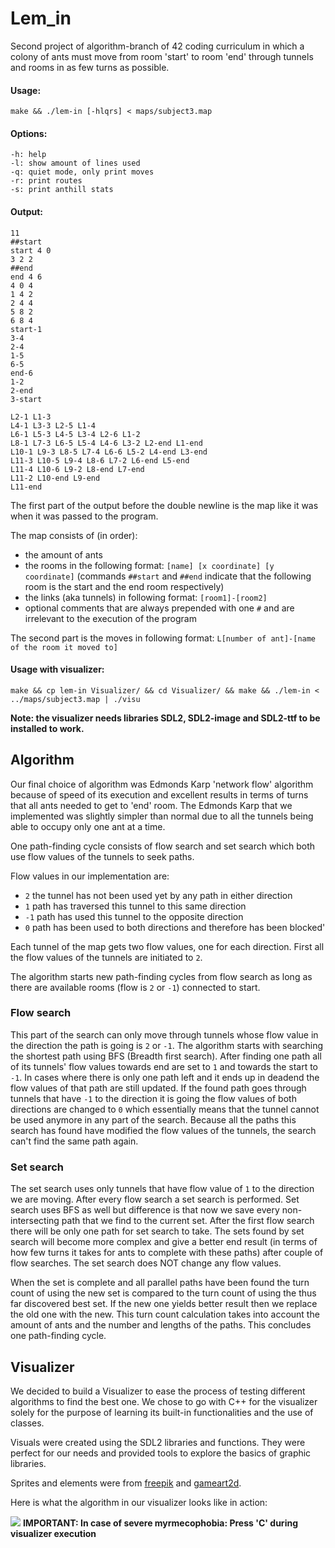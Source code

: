 # Lem_in
Second project of algorithm-branch of 42 coding curriculum in which a colony of ants must move from room 'start' to room 'end' through tunnels and rooms in as few turns as possible.

#### Usage:
``` 
make && ./lem-in [-hlqrs] < maps/subject3.map
```
#### Options:
```
-h: help
-l: show amount of lines used
-q: quiet mode, only print moves
-r: print routes
-s: print anthill stats
```
#### Output:
```
11
##start
start 4 0
3 2 2
##end
end 4 6
4 0 4
1 4 2
2 4 4
5 8 2
6 8 4
start-1
3-4
2-4
1-5
6-5
end-6
1-2
2-end
3-start

L2-1 L1-3
L4-1 L3-3 L2-5 L1-4
L6-1 L5-3 L4-5 L3-4 L2-6 L1-2
L8-1 L7-3 L6-5 L5-4 L4-6 L3-2 L2-end L1-end
L10-1 L9-3 L8-5 L7-4 L6-6 L5-2 L4-end L3-end
L11-3 L10-5 L9-4 L8-6 L7-2 L6-end L5-end
L11-4 L10-6 L9-2 L8-end L7-end
L11-2 L10-end L9-end
L11-end
```
The first part of the output before the double newline is the map like it was when it was passed to the program.

The map consists of (in order):
- the amount of ants
- the rooms in the following format: `[name] [x coordinate] [y coordinate]` (commands `##start` and `##end` indicate that the following room is the start and the end room respectively)
- the links (aka tunnels) in following format: `[room1]-[room2]`
- optional comments that are always prepended with one `#` and are irrelevant to the execution of the program

The second part is the moves in following format: `L[number of ant]-[name of the room it moved to]`
#### Usage with visualizer:
``` 
make && cp lem-in Visualizer/ && cd Visualizer/ && make && ./lem-in < ../maps/subject3.map | ./visu
```
**Note: the visualizer needs libraries SDL2, SDL2-image and SDL2-ttf to be installed to work.**

## Algorithm
Our final choice of algorithm was Edmonds Karp 'network flow' algorithm because of speed of its execution and excellent results in terms of turns that all ants needed to get to 'end' room. The Edmonds Karp that we implemented was slightly simpler than normal due to all the tunnels being able to occupy only one ant at a time.

One path-finding cycle consists of flow search and set search which both use flow values of the tunnels to seek paths.

Flow values in our implementation are:
- `2` the tunnel has not been used yet by any path in either direction
- `1` path has traversed this tunnel to this same direction
- `-1` path has used this tunnel to the opposite direction
- `0` path has been used to both directions and therefore has been blocked'

Each tunnel of the map gets two flow values, one for each direction. First all the flow values of the tunnels are initiated to `2`.

The algorithm starts new path-finding cycles from flow search as long as there are available rooms (flow is `2` or `-1`) connected to start.

### Flow search

This part of the search can only move through tunnels whose flow value in the direction the path is going is `2` or `-1`. The algorithm starts with searching the shortest path using BFS (Breadth first search). After finding one path all of its tunnels' flow values towards end are set to `1` and towards the start to `-1`. In cases where there is only one path left and it ends up in deadend the flow values of that path are still updated. If the found path goes through tunnels that have `-1` to the direction it is going the flow values of both directions are changed to `0` which essentially means that the tunnel cannot be used anymore in any part of the search. Because all the paths this search has found have modified the flow values of the tunnels, the search can't find the same path again.

### Set search

The set search uses only tunnels that have flow value of `1` to the direction we are moving. After every flow search a set search is performed. Set search uses BFS as well but difference is that now we save every non-intersecting path that we find to the current set. After the first flow search there will be only one path for set search to take. The sets found by set search will become more complex and give a better end result (in terms of how few turns it takes for ants to complete with these paths) after couple of flow searches. The set search does NOT change any flow values.

When the set is complete and all parallel paths have been found the turn count of using the new set is compared to the turn count of using the thus far discovered best set. If the new one yields better result then we replace the old one with the new. This turn count calculation takes into account the amount of ants and the number and lengths of the paths. This concludes one path-finding cycle.

## Visualizer
We decided to build a Visualizer to ease the process of testing different algorithms to find the best one. We chose to go with C++ for the visualizer solely for the purpose of learning its built-in functionalities and the use of classes.

Visuals were created using the SDL2 libraries and functions. They were perfect for our needs and provided tools to explore the basics of graphic libraries.

Sprites and elements were from [freepik](https://freepik.com) and [gameart2d](https://www.gameart2d.com/).

Here is what the algorithm in our visualizer looks like in action:

![](lem-in.gif)
**IMPORTANT: In case of severe myrmecophobia: Press 'C' during visualizer execution**
